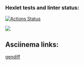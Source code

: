 ### Hexlet tests and linter status:
[![Actions Status](https://github.com/VitaliyDvil/frontend-project-lvl2/workflows/hexlet-check/badge.svg)](https://github.com/VitaliyDvil/frontend-project-lvl2/actions)

<a href="https://codeclimate.com/github/VitaliyDvil/frontend-project-lvl2">
    <img src="https://api.codeclimate.com/v1/badges/a99a88d28ad37a79dbf6/maintainability"/>
</a>

## Asciinema links:

[gendiff](https://asciinema.org/a/MjhFtNMbvbgihgyLEoC5hCD4O) <!-- gendiff -->
